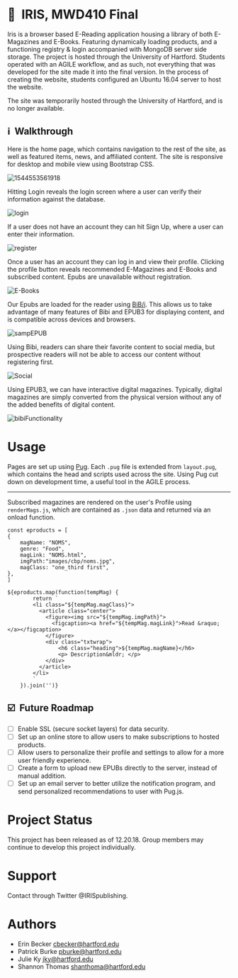 # :notebook_with_decorative_cover: &nbsp;IRIS, MWD410 Final

Iris is a browser based E-Reading application housing a library of both E-Magazines and E-Books. Featuring dynamically loading products, and a functioning registry & login accompanied with MongoDB server side storage. The project is hosted through the University of Hartford. Students operated with an AGILE workflow, and as such, not everything that was developed for the site made it into the final version. In the process of creating the website, students configured an Ubuntu 16.04 server to host the website.

The site was temporarily hosted through the University of Hartford, and is no longer available. 


## :information_source: &nbsp;Walkthrough 

Here is the home page, which contains navigation to the rest of the site, as well as featured items, news, and affiliated content. The site is responsive for desktop and mobile view using Bootstrap CSS.

![1544553561918](/documentation/homepage.png)

Hitting Login reveals the login screen where a user can verify their information against the database.

![login](/documentation/login.png)

If a user does not have an account they can hit Sign Up, where a user can enter their information.

![register](/documentation/register.png)

Once a user has an account they can log in and view their profile. Clicking the profile button reveals recommended E-Magazines and E-Books and subscribed content. Epubs are unavailable without registration.

![E-Books](/documentation/E-Books.png)

Our Epubs are loaded for the reader using [BiB/i](https://github.com/satorumurmur/bibi/releases). This allows us to take advantage of many features of Bibi and EPUB3 for displaying content, and is compatible across devices and browsers.

![sampEPUB](/documentation/sampEPUB.PNG)

Using Bibi, readers can share their favorite content to social media, but prospective readers will not be able to access our content without registering first.

![Social](/documentation/Social.PNG)

Using EPUB3, we can have interactive digital magazines. Typically, digital magazines are simply converted from the physical version without any of the added benefits of digital content.

![bibiFunctionality](/documentation/bibiFunctionality.PNG)


# Usage

Pages are set up using [Pug](https://github.com/pugjs/pug). Each `.pug` file is extended from `layout.pug`, which contains the head and scripts used across the site. Using Pug cut down on development time, a useful tool in the AGILE process.

***
Subscribed magazines are rendered on the user's Profile using `renderMags.js`, which are contained as `.json` data and returned via an onload function.

````
const eproducts = [
{
    magName: "NOMS",
    genre: "Food",
    magLink: "NOMS.html",
    imgPath:"images/cbp/noms.jpg",
    magClass: "one_third first",
},
]

${eproducts.map(function(tempMag) {
        return `
        <li class="${tempMag.magClass}">
          <article class="center">
            <figure><img src="${tempMag.imgPath}">
              <figcaption><a href="${tempMag.magLink}">Read &raquo;</a></figcaption>
            </figure>
            <div class="txtwrap">
                <h6 class="heading">${tempMag.magName}</h6>
                <p> Description&mldr; </p>
            </div>
          </article>
        </li>
        `
    }).join('')} 
````

## :ballot_box_with_check: &nbsp;Future Roadmap

- [ ] Enable SSL (secure socket layers) for data security.
- [ ] Set up an online store to allow users to make subscriptions to hosted products.
- [ ] Allow users to personalize their profile and settings to allow for a more user friendly experience.
- [ ] Create a form to upload new EPUBs directly to the server, instead of manual addition.
- [ ] Set up an email server to better utilize the notification program, and send personalized recommendations to user with Pug.js.

# Project Status

This project has been released as of 12.20.18. Group members may continue to develop this project individually.

# Support

Contact through Twitter @IRISpublishing.

# Authors
* Erin Becker <cbecker@hartford.edu>
* Patrick Burke <pburke@hartford.edu>
* Julie Ky <jky@hartford.edu>
* Shannon Thomas <shanthoma@hartford.edu>
